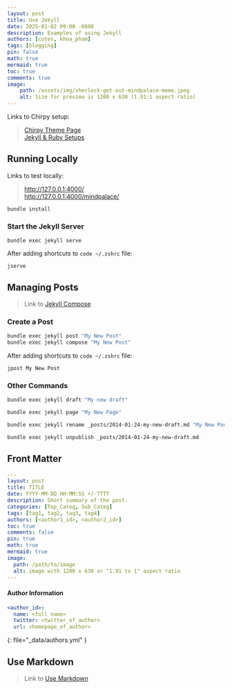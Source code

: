 ```yaml
---
layout: post
title: Use Jekyll
date: 2025-01-02 09:00 -0800
description: Examples of using Jekyll
authors: [cotes, khoa_pham]
tags: [blogging]
pin: false
math: true
mermaid: true
toc: true
comments: true
image: 
    path: /assets/img/sherlock-get-out-mindpalace-meme.jpeg
    alt: Size for preview is 1200 x 630 (1.91:1 aspect ratio)
---
```


Links to Chirpy setup:
> [Chirpy Theme Page](https://chirpy.cotes.page)  
> [Jekyll & Ruby Setups](https://jekyllrb.com/docs/installation/)  

<!-- --- -->

## Running Locally   
Links to test locally:  
> <http://127.0.0.1:4000/>  
> <http://127.0.0.1:4000/mindpalace/>  

```shell
bundle install
```


### Start the Jekyll Server   
```shell
bundle exec jekyll serve
```

After adding shortcuts to `code ~/.zshrc` file:
```shell
jserve
```


## Managing Posts   
> Link to [Jekyll Compose](https://github.com/jekyll/jekyll-compose)


### Create a Post   
```bash
bundle exec jekyll post "My New Post"
bundle exec jekyll compose "My New Post"
```

After adding shortcuts to `code ~/.zshrc` file:
```shell
jpost My New Post
```


### Other Commands   
```bash
bundle exec jekyll draft "My new draft"
```

```bash
bundle exec jekyll page "My New Page"
```

```bash
bundle exec jekyll rename _posts/2014-01-24-my-new-draft.md "My New Post"
```

```bash
bundle exec jekyll unpublish _posts/2014-01-24-my-new-draft.md
```


## Front Matter   
```yaml
---
layout: post
title: TITLE
date: YYYY-MM-DD HH:MM:SS +/-TTTT
description: Short summary of the post.
categories: [Top_Categ, Sub_Categ]
tags: [tag1, tag2, tag3, tag4]
authors: [<author1_id>, <author2_id>]
toc: true
comments: false
pin: true
math: true
mermaid: true
image:
  path: /path/to/image
  alt: image with 1200 x 630 or "1.91 to 1" aspect ratio
---
```


#### Author Information   
```yaml
<author_id>:
  name: <full name>
  twitter: <twitter_of_author>
  url: <homepage_of_author>
```
{: file="_data/authors.yml" }


## Use Markdown 
> Link to [Use Markdown](https://khoapham1002.github.io/mindpalace/posts/use-markdown/)  
